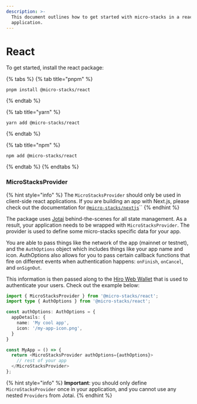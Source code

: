 ```yaml
---
description: >-
  This document outlines how to get started with micro-stacks in a react
  application.
---
```


# React

To get started, install the react package:

{% tabs %}
{% tab title="pnpm" %}
```
pnpm install @micro-stacks/react
```
{% endtab %}

{% tab title="yarn" %}
```
yarn add @micro-stacks/react
```
{% endtab %}

{% tab title="npm" %}
```
npm add @micro-stacks/react
```
{% endtab %}
{% endtabs %}

### MicroStacksProvider

{% hint style="info" %}
The `MicroStacksProvider` should only be used in client-side react applications. If you are building an app with Next.js, please check out the documentation for [`@micro-stacks/nextjs`](../next.js.md)``
{% endhint %}

The package uses [Jotai](https://jotai.org) behind-the-scenes for all state management. As a result, your application needs to be wrapped with `MicroStacksProvider`. The provider is used to define some micro-stacks specific data for your app.&#x20;

You are able to pass things like the network of the app (mainnet or testnet), and the `AuthOptions` object which includes things like your app name and icon. AuthOptions also allows for you to pass certain callback functions that fire on different events when authentication happens: `onFinish`, `onCancel`, and `onSignOut`.&#x20;

This information is then passed along to the [Hiro Web Wallet](https://hiro.so/wallet/install-web) that is used to authenticate your users. Check out the example below:

```typescript
import { MicroStacksProvider } from '@micro-stacks/react';
import type { AuthOptions } from '@micro-stacks/react';

const authOptions: AuthOptions = {
  appDetails: {
    name: 'My cool app',
    icon: '/my-app-icon.png',
  }
}

const MyApp = () => {
  return <MicroStacksProvider authOptions={authOptions}>
    // rest of your app
  </MicroStacksProvider>
};
```

{% hint style="info" %}
**Important**: you should only define `MicroStacksProvider` once in your application, and you cannot use any nested `Providers` from Jotai.
{% endhint %}
